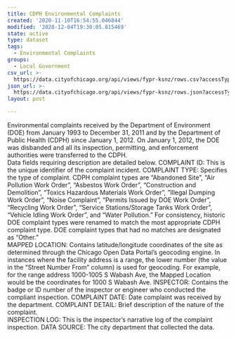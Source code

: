 ```yaml
---
title: CDPH Environmental Complaints
created: '2020-11-10T16:54:55.046844'
modified: '2020-12-04T19:30:05.815469'
state: active
type: dataset
tags:
  - Environmental Complaints
groups:
  - Local Government
csv_url: >-
  https://data.cityofchicago.org/api/views/fypr-ksnz/rows.csv?accessType=DOWNLOAD
json_url: >-
  https://data.cityofchicago.org/api/views/fypr-ksnz/rows.json?accessType=DOWNLOAD
layout: post

---
```

Environmental complaints received by the Department of Environment (DOE) from January 1993 to December 31, 2011 and by the Department of Public Health (CDPH) since January 1, 2012. On January 1, 2012, the DOE was disbanded and all its inspection, permitting, and enforcement authorities were transferred to the CDPH.   
Data fields requiring description are detailed below. 
COMPLAINT ID:  This is the unique identifier of the complaint incident. 
COMPLAINT TYPE: Specifies the type of complaint. CDPH complaint types are  “Abandoned Site”, “Air Pollution Work Order”, “Asbestos Work Order”, “Construction and Demolition”, “Toxics Hazardous Materials Work Order”, ”Illegal Dumping Work Order”, “Noise Complaint”, “Permits Issued by DOE Work Order”, “Recycling Work Order”, “Service Stations/Storage Tanks Work Order”, “Vehicle Idling Work Order”, and “Water Pollution.” For consistency, historic DOE complaint types were renamed to match the most appropriate CDPH complaint type. DOE complaint types that had no matches are designated as “Other.”  
MAPPED LOCATION: Contains latitude/longitude coordinates of the site as determined through the Chicago Open Data Portal’s geocoding engine. In instances where the facility address is a range, the lower number (the value in the “Street Number From” column) is used for geocoding. For example, for the range address 1000-1005 S Wabash Ave, the Mapped Location would be the coordinates for 1000 S Wabash Ave. 
 INSPECTOR: Contains the badge or ID number of the inspector or engineer who conducted the compliant inspection. 
COMPLAINT DATE: Date complaint was received by the department. 
COMPLAINT DETAIL: Brief description of the nature of the complaint.  
INSPECTION LOG: This is the inspector’s narrative log of the complaint inspection.
DATA SOURCE: The city department that collected the data.

